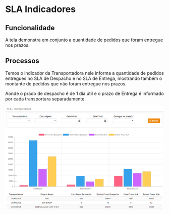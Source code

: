 # SLA Indicadores

## Funcionalidade

 A tela demonstra em conjunto a quantidade de pedidos que foram entregue nos prazos.

## Processos

 Temos o indicador da Transportadora nele informa a quantidade de pedidos entregues no SLA de Despacho e no SLA de Entrega, mostrando também o montante de pedidos que não foram entregue nos prazos.

 Aonde o prado de despacho é de 1 dia útil e o prazo de Entrega é informado por cada transportara separadamente.

![](../.gitbook/assets/image%20%282%29.png)

